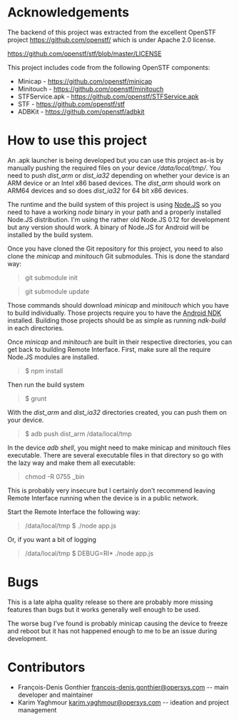# Acknowledgements

The backend of this project was extracted from the excellent OpenSTF project https://github.com/openstf/ which is under Apache 2.0 license.

https://github.com/openstf/stf/blob/master/LICENSE

This project includes code from the following OpenSTF components:

* Minicap - https://github.com/openstf/minicap
* Minitouch - https://github.com/openstf/minitouch
* STFService.apk - https://github.com/openstf/STFService.apk
* STF - https://github.com/openstf/stf
* ADBKit - https://github.com/openstf/adbkit

# How to use this project

An .apk launcher is being developed but you can use this project as-is by manually pushing the required files on your device */data/local/tmp/*. You need to push *dist_arm* or *dist_ia32* depending on whether your device is an ARM device or an Intel x86 based devices. The *dist_arm* should work on ARM64 devices and so does *dist_ia32* for 64 bit x86 devices.

The runtime and the build system of this project is using [Node.JS](http://nodejs.org) so you need to have a working *node* binary in your path and a properly installed Node.JS distribution. I'm using the rather old Node.JS 0.12 for development but any version should work. A binary of Node.JS for Android will be installed by the build system.

Once you have cloned the Git repository for this project, you need to also clone the *minicap* and *minitouch* Git submodules. This is done the standard way:

> git submodule init

> git submodule update

Those commands should download *minicap* and *minitouch* which you have to build individually. Those projects require you to have the [Android NDK](http://developer.android.com/tools/sdk/ndk/index.html) installed. Building those projects should be as simple as running *ndk-build* in each directories.

Once *minicap* and *minitouch* are built in their respective directories, you can get back to building Remote Interface. First, make sure all the require Node.JS modules are installed.

> $ npm install

Then run the build system

> $ grunt

With the *dist_arm* and *dist_ia32* directories created, you can push them on your device.

> $ adb push dist_arm /data/local/tmp

In the device *adb shell*, you might need to make minicap and minitouch files executable. There are several executable files in that directory so go with the lazy way and make them all executable:

> chmod -R 0755 _bin

This is probably very insecure but I certainly don't recommend leaving Remote Interface running when the device is in a public network.

Start the Remote Interface the following way:

> /data/local/tmp $ ./node app.js

Or, if you want a bit of logging

> /data/local/tmp $ DEBUG=RI* ./node app.js

# Bugs

This is a late alpha quality release so there are probably more missing features than bugs but it works generally well enough to be used.

The worse bug I've found is probably minicap causing the device to freeze and reboot but it has not happened enough to me to be an issue during development.

# Contributors
* François-Denis Gonthier francois-denis.gonthier@opersys.com -- main developer and maintainer
* Karim Yaghmour karim.yaghmour@opersys.com -- ideation and project management
